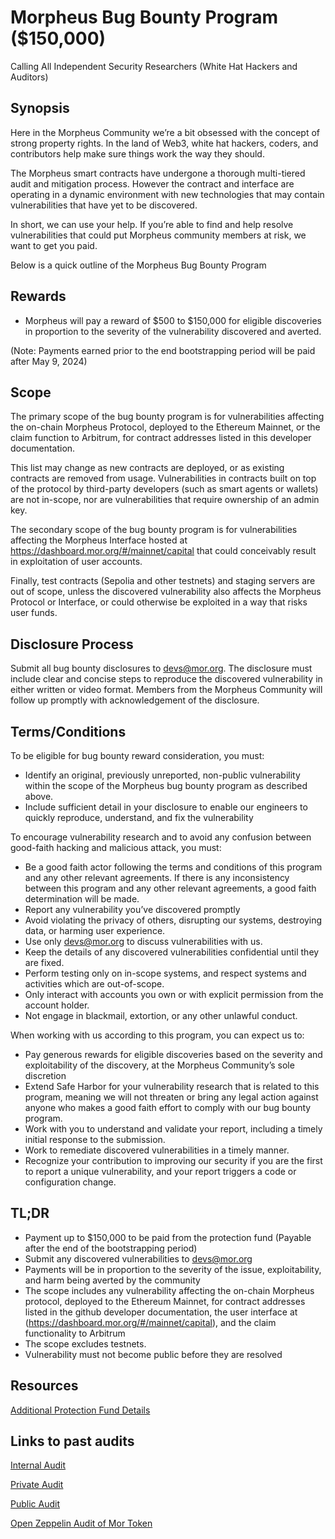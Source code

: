 # Morpheus Bug Bounty Program ($150,000)

Calling All Independent Security Researchers (White Hat Hackers and Auditors) 

## Synopsis 

Here in the Morpheus Community we’re a bit obsessed with the concept of strong property rights. In the land of Web3, white hat hackers, coders, and contributors help make sure things work the way they should.

The Morpheus smart contracts have undergone a thorough multi-tiered audit and mitigation process. However the contract and interface are operating in a dynamic environment with new technologies that may contain vulnerabilities that have yet to be discovered. 

In short, we can use your help. If you’re able to find and help resolve vulnerabilities that could put Morpheus community members at risk, we want to get you paid.

Below is a quick outline of the Morpheus Bug Bounty Program

## Rewards


- Morpheus will pay a reward of $500 to $150,000 for eligible discoveries in proportion to the severity of the vulnerability discovered and averted.
  
(Note: Payments earned prior to the end bootstrapping period will be paid after May 9, 2024)

## Scope

The primary scope of the bug bounty program is for vulnerabilities affecting the on-chain Morpheus Protocol, deployed to the Ethereum Mainnet, or the claim function to Arbitrum, for contract addresses listed in this developer documentation.

This list may change as new contracts are deployed, or as existing contracts are removed from usage. Vulnerabilities in contracts built on top of the protocol by third-party developers (such as smart agents or wallets) are not in-scope, nor are vulnerabilities that require ownership of an admin key.

The secondary scope of the bug bounty program is for vulnerabilities affecting the Morpheus Interface hosted at https://dashboard.mor.org/#/mainnet/capital that could conceivably result in exploitation of user accounts.

Finally, test contracts (Sepolia and other testnets) and staging servers are out of scope, unless the discovered vulnerability also affects the Morpheus Protocol or Interface, or could otherwise be exploited in a way that risks user funds.

## Disclosure Process

Submit all bug bounty disclosures to devs@mor.org. The disclosure must include clear and concise steps to reproduce the discovered vulnerability in either written or video format. Members from the Morpheus Community will follow up promptly with acknowledgement of the disclosure.

## Terms/Conditions

To be eligible for bug bounty reward consideration, you must:

- Identify an original, previously unreported, non-public vulnerability within the scope of the Morpheus bug bounty program as described above.
- Include sufficient detail in your disclosure to enable our engineers to quickly reproduce, understand, and fix the vulnerability

To encourage vulnerability research and to avoid any confusion between good-faith hacking and malicious attack, you must:

- Be a good faith actor following the terms and conditions of this program and any other relevant agreements. If there is any inconsistency between this program and any other relevant agreements, a good faith determination will be made.
- Report any vulnerability you’ve discovered promptly
- Avoid violating the privacy of others, disrupting our systems, destroying data, or harming user experience.
- Use only devs@mor.org to discuss vulnerabilities with us.
- Keep the details of any discovered vulnerabilities confidential until they are fixed.
- Perform testing only on in-scope systems, and respect systems and activities which are out-of-scope.
- Only interact with accounts you own or with explicit permission from the account holder.
- Not engage in blackmail, extortion, or any other unlawful conduct.

When working with us according to this program, you can expect us to:
- Pay generous rewards for eligible discoveries based on the severity and exploitability of the discovery, at the Morpheus Community’s sole discretion
- Extend Safe Harbor for your vulnerability research that is related to this program, meaning we will not threaten or bring any legal action against anyone who makes a good faith effort to comply with our bug bounty program.
- Work with you to understand and validate your report, including a timely initial response to the submission.
- Work to remediate discovered vulnerabilities in a timely manner.
- Recognize your contribution to improving our security if you are the first to report a unique vulnerability, and your report triggers a code or configuration change.

## TL;DR

- Payment up to $150,000 to be paid from the protection fund (Payable after the end of the bootstrapping period)
- Submit any discovered vulnerabilities to devs@mor.org
- Payments will be in proportion to the severity of the issue, exploitability, and harm being averted by the community
- The scope includes  any vulnerability affecting the on-chain Morpheus protocol, deployed to the Ethereum Mainnet, for contract addresses listed in the github developer documentation, the user interface at (https://dashboard.mor.org/#/mainnet/capital), and the claim functionality to Arbitrum
- The scope excludes testnets.
- Vulnerability must not become public before they are resolved

## Resources

[Additional Protection Fund Details](https://github.com/MorpheusAIs/Docs/blob/main/!KEYDOCS%20README%20FIRST!/Protection%20Fund%20Details.md)

## Links to past audits
[Internal Audit](https://github.com/MorpheusAIs/Docs/blob/main/Security%20Audit%20Reports/Internal%20Audit.md)


[Private Audit](https://github.com/MorpheusAIs/Docs/blob/main/Security%20Audit%20Reports/Renascence%20Morpheus%20Audit%20v2.pdf)


[Public Audit](https://github.com/MorpheusAIs/Docs/blob/main/Security%20Audit%20Reports/Code%20Hawks%20Public%20Audit.md)


[Open Zeppelin Audit of Mor Token](https://github.com/EnergyHound/Docs/blob/main/Security%20Audit%20Reports/OpenZepellin%20Audit%20of%20MOR%20Token%20Contract.pdf)
